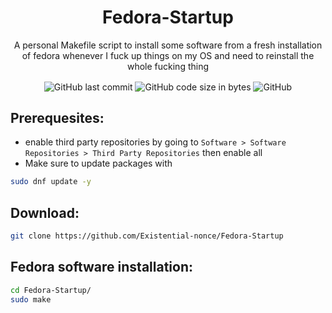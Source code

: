 
<h1 align="center">Fedora-Startup</h1>
<p align="center">A personal Makefile script to install some software from a fresh installation of fedora whenever I fuck up things on my OS and need to reinstall the whole fucking thing</p>
<p align="center">
    <img alt="GitHub last commit" align="center" src="https://img.shields.io/github/last-commit/existential-nonce/fedora-startup">
    <img alt="GitHub code size in bytes" align="center" src="https://img.shields.io/github/languages/code-size/existential-nonce/fedora-startup">
    <img alt="GitHub" align="center" src="https://img.shields.io/github/license/existential-nonce/fedora-startup">
</p>

## Prerequesites:
- enable third party repositories by going to `Software > Software Repositories > Third Party Repositories` then enable all
- Make sure to update packages with 
```bash
sudo dnf update -y
```

## Download:
```bash
git clone https://github.com/Existential-nonce/Fedora-Startup
```

## Fedora software installation:
```bash 
cd Fedora-Startup/
sudo make
```
